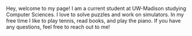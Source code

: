 Hey, welcome to my page!
I am a current student at UW-Madison studying Computer Sciences. I love to solve puzzles and work on simulators. 
In my free time I like to play tennis, read books, and play the piano.
If you have any questions, feel free to reach out to me!

